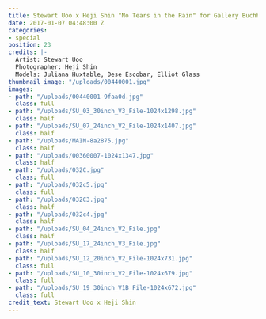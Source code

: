 ```yaml
---
title: Stewart Uoo x Heji Shin "No Tears in the Rain" for Gallery Buchholz Berlin
date: 2017-01-07 04:48:00 Z
categories:
- special
position: 23
credits: |-
  Artist: Stewart Uoo
  Photographer: Heji Shin
  Models: Juliana Huxtable, Dese Escobar, Elliot Glass
thumbnail_image: "/uploads/00440001.jpg"
images:
- path: "/uploads/00440001-9faa0d.jpg"
  class: full
- path: "/uploads/SU_03_30inch_V3_File-1024x1298.jpg"
  class: half
- path: "/uploads/SU_07_24inch_V2_File-1024x1407.jpg"
  class: half
- path: "/uploads/MAIN-8a2875.jpg"
  class: half
- path: "/uploads/00360007-1024x1347.jpg"
  class: half
- path: "/uploads/032C.jpg"
  class: full
- path: "/uploads/032c5.jpg"
  class: full
- path: "/uploads/032C3.jpg"
  class: half
- path: "/uploads/032c4.jpg"
  class: half
- path: "/uploads/SU_04_24inch_V2_File.jpg"
  class: half
- path: "/uploads/SU_17_24inch_V3_File.jpg"
  class: half
- path: "/uploads/SU_12_20inch_V2_File-1024x731.jpg"
  class: full
- path: "/uploads/SU_10_30inch_V2_File-1024x679.jpg"
  class: full
- path: "/uploads/SU_19_30inch_V1B_File-1024x672.jpg"
  class: full
credit_text: Stewart Uoo x Heji Shin
---
```


